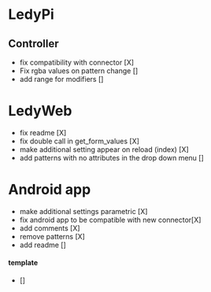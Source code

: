 # LedyPi

## Controller
- fix compatibility with connector [X]
- Fix rgba values on pattern change []
- add range for modifiers []

# LedyWeb
- fix readme [X]
- fix double call in get_form_values [X]
- make additional setting appear on reload (index) [X]
- add patterns with no attributes in the drop down menu []

# Android app
- make additional settings parametric [X]
- fix android app to be compatible with new connector[X]
- add comments [X]
- remove patterns [X]
- add readme []
#### template
- []
